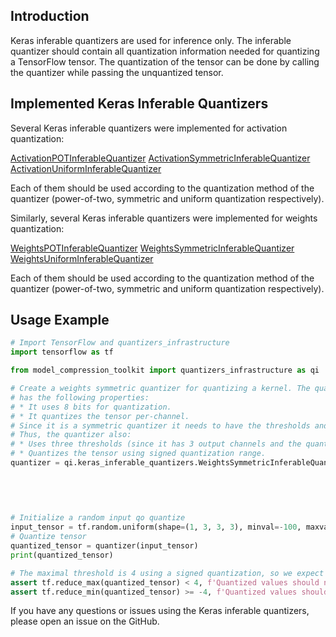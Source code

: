 ## Introduction

Keras inferable quantizers are used for inference only. The inferable quantizer should contain all quantization information needed for quantizing a TensorFlow tensor.
The quantization of the tensor can be done by calling the quantizer while passing the unquantized tensor.

## Implemented Keras Inferable Quantizers

Several Keras inferable quantizers were implemented for activation quantization:

[ActivationPOTInferableQuantizer](activation_inferable_quantizers/activation_pot_inferable_quantizer.py)
[ActivationSymmetricInferableQuantizer](activation_inferable_quantizers/activation_symmetric_inferable_quantizer.py)
[ActivationUniformInferableQuantizer](activation_inferable_quantizers/activation_uniform_inferable_quantizer.py)

Each of them should be used according to the quantization method of the quantizer (power-of-two, symmetric and uniform quantization respectively).

Similarly, several Keras inferable quantizers were implemented for weights quantization:

[WeightsPOTInferableQuantizer](weights_inferable_quantizers/weights_pot_inferable_quantizer.py)
[WeightsSymmetricInferableQuantizer](weights_inferable_quantizers/weights_symmetric_inferable_quantizer.py)
[WeightsUniformInferableQuantizer](weights_inferable_quantizers/weights_uniform_inferable_quantizer.py)

Each of them should be used according to the quantization method of the quantizer (power-of-two, symmetric and uniform quantization respectively).

## Usage Example

```python
# Import TensorFlow and quantizers_infrastructure
import tensorflow as tf

from model_compression_toolkit import quantizers_infrastructure as qi

# Create a weights symmetric quantizer for quantizing a kernel. The quantizer
# has the following properties:
# * It uses 8 bits for quantization.
# * It quantizes the tensor per-channel.
# Since it is a symmetric quantizer it needs to have the thresholds and whether it is signed or not.
# Thus, the quantizer also:
# * Uses three thresholds (since it has 3 output channels and the quantization is per-channel): 1, 2 and 4.
# * Quantizes the tensor using signed quantization range.
quantizer = qi.keras_inferable_quantizers.WeightsSymmetricInferableQuantizer(num_bits=8,
                                                                             threshold=[2, 4, 1],
                                                                             per_channel=True,
                                                                             channel_axis=-1,
                                                                             signed=True)

# Initialize a random input qo quantize
input_tensor = tf.random.uniform(shape=(1, 3, 3, 3), minval=-100, maxval=100)
# Quantize tensor
quantized_tensor = quantizer(input_tensor)
print(quantized_tensor)

# The maximal threshold is 4 using a signed quantization, so we expect all values to be in this range
assert tf.reduce_max(quantized_tensor) < 4, f'Quantized values should not contain values greater than maximal threshold'
assert tf.reduce_min(quantized_tensor) >= -4, f'Quantized values should not contain values lower than minimal threshold'


```

If you have any questions or issues using the Keras inferable quantizers, please open an issue on the GitHub.

